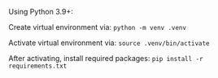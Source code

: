 Using Python 3.9+:

Create virtual environment via:
```python -m venv .venv```

Activate virtual environment via:
```source .venv/bin/activate```

After activating, install required packages:
```pip install -r requirements.txt```
